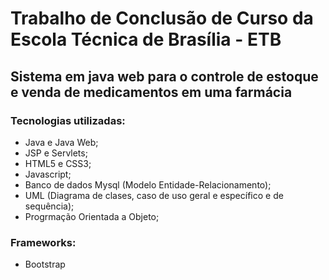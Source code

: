 # Trabalho de Conclusão de Curso da Escola Técnica de Brasília - ETB
## Sistema em java web para o controle de estoque e venda de medicamentos em uma farmácia
### Tecnologias utilizadas:
- Java e Java Web;
- JSP e Servlets;
- HTML5 e CSS3;
- Javascript;
- Banco de dados Mysql (Modelo Entidade-Relacionamento);
- UML (Diagrama de clases, caso de uso geral e específico e de sequência);
- Progrmação Orientada a Objeto;
### Frameworks:
- Bootstrap
